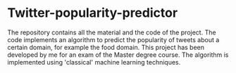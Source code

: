 # Twitter-popularity-predictor
The repository contains all the material and the code of the project. The code implements an algorithm to predict the popularity of tweets about a certain domain, for example the food domain. This project has been developed by me for an exam of the Master degree course. The algorithm is implemented using 'classical' machine learning techniques.
